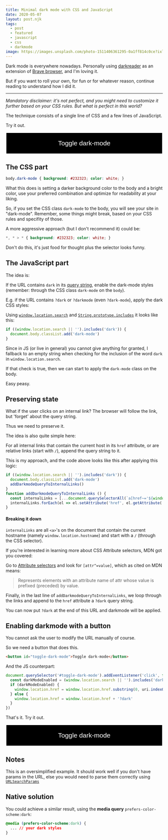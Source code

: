 ```yaml
---
title: Minimal dark mode with CSS and JavaScript
date: 2020-05-07
layout: post.njk
tags:
  - post
  - featured
  - javascript
  - css
  - darkmode
image: https://images.unsplash.com/photo-1511406361295-0a1ff814c0ce?ixlib=rb-1.2.1&ixid=eyJhcHBfaWQiOjEyMDd9&auto=format&fit=crop&w=250&q=40
---
```


Dark mode is everywhere nowadays. Personally using [darkreader](https://darkreader.org/) as an extension of [Brave browser](https://brave.com/chr311), and I'm loving it.

But if you want to roll your own, for fun or for whatever reason, continue reading to understand how I did it.

---

*Mandatory disclaimer: it's not perfect, and you might need to customize it further based on your CSS rules. But what is perfect in this world?*

The technique consists of a single line of CSS and a few lines of JavaScript.

Try it out.

<button style="display: block;width: 100%;padding: 1em;font-size: 1.5em;outline: none;background: black;color: white;border: 2px solid white;" class="toggle-dark-mode">Toggle dark-mode</button>

## The CSS part

```css
body.dark-mode { background: #232323; color: white; }
```

What this does is setting a darker background color to the body and a bright color, use your preferred combination and optimize for readability at your liking.

So, if you set the CSS class `dark-mode` to the body, you will see your site in "dark-mode".
Remember, some things might break, based on your CSS rules and specifity of those.

A more aggressive approach (but I don't recommend it) could be:

```css
*, * > * { background: #232323; color: white; }
```
Don't do this, it's just food for thought plus the selector looks funny.

## The JavaScript part

The idea is:

If the URL contains `dark` in its [query string](https://developer.mozilla.org/en-US/docs/Web/API/Location/search), enable the dark-mode styles (remember: through the CSS class `dark-mode` on the `body`).

E.g. if the URL contains `?dark` or `?darkmode` (even `?dark-mode`), apply the dark CSS styles:

Using [`window.location.search`](https://developer.mozilla.org/en-US/docs/Web/API/Location/search) and [`String.prototype.includes`](https://developer.mozilla.org/en-US/docs/Web/JavaScript/Reference/Global_Objects/String/includes) it looks like this:

```js
if ((window.location.search || '').includes('dark')) {
  document.body.classList.add('dark-mode')
}
```
Since in JS (or live in general) you cannot give anything for granted, I fallback to an empty string when checking for the inclusion of the word `dark` in `window.location.search`.

If that check is true, then we can start to apply the `dark-mode` class on the body.

Easy peasy.

## Preserving state

What if the user clicks on an internal link? The browser will follow the link, but 'forget' about the query string.

Thus we need to preserve it.

The idea is also quite simple here:

For all internal links that contain the current host in its `href` attribute, or are relative links (start with `/`), append the query string to it.

This is my approach, and the code above looks like this after applying this logic:

```js
if ((window.location.search || '').includes('dark')) {
  document.body.classList.add('dark-mode')
  addDarkmodeQueryToInternalLinks()
}
function addDarkmodeQueryToInternalLinks () {
  const internalLinks = [...document.querySelectorAll(`a[href~='${window.location.hostname}'], a[href^='/']`)]
  internalLinks.forEach(el => el.setAttribute('href', el.getAttribute('href') + '?dark'))
}
```

#### Breaking it down

`internalLinks` are all `<a>`'s on the document that contain the current hostname (namely `window.location.hostname`) and start with a `/` (through the CSS selector).

If you're interested in learning more about CSS Attribute selectors, MDN got you covered:

Go to [Attribute selectors](https://developer.mozilla.org/en-US/docs/Web/CSS/Attribute_selectors) and look for `[attr^=value]`, which as cited on MDN means:

> Represents elements with an attribute name of attr whose value is prefixed (preceded) by value.

Finally, in the last line of `addDarkmodeQueryToInternalLinks`, we loop through the links and append to the `href` attribute a `?dark` query string.

You can now put `?dark` at the end of this URL and darkmode will be applied.

## Enabling darkmode with a button

You cannot ask the user to modify the URL manually of course.

So we need a button that does this.

```html
<button id="toggle-dark-mode">Toggle dark-mode</button>
```

And the JS counterpart:

```js
document.querySelector('#toggle-dark-mode').addEventListener('click', function (event) {
  const darkModeEnabled = (window.location.search || '').includes('dark')
  if (darkModeEnabled) {
    window.location.href = window.location.href.substring(0, uri.indexOf('?'))
  } else {
    window.location.href = window.location.href + '?dark'
  }
})
```

That's it. Try it out.

<button style="display: block;width: 100%;padding: 1em;font-size: 1.5em;outline: none;background: black;color: white;border: 2px solid white;" class="toggle-dark-mode">Toggle dark-mode</button>
<script type="text/javascript">
[...document.querySelectorAll('.toggle-dark-mode')].forEach(el => el.addEventListener('click', function (event) {
  const darkModeEnabled = (window.location.search || '').includes('dark')
  console.log(darkModeEnabled)
  if (darkModeEnabled) {
    window.location.href = window.location.href.substring(0, window.location.href.indexOf('?'))
  } else {
    window.location.href = window.location.href + '?dark'
  }
}))
</script>

## Notes

This is an oversimplified example. It should work well if you don't have params in the URL, else you would need to parse them correctly using [`URLSearchParams`](https://developer.mozilla.org/en-US/docs/Web/API/URLSearchParams)

## Native solution

You could achieve a similar result, using the **media query** `prefers-color-scheme:dark`:

```css
@media (prefers-color-scheme:dark) {
  ... // your dark styles
}
```
